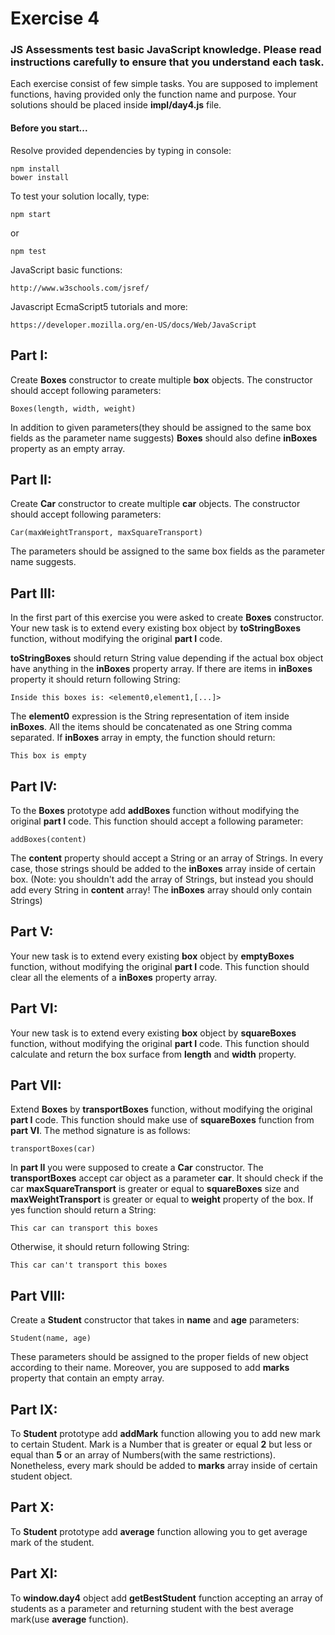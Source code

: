 # Exercise 4

### JS Assessments test basic JavaScript knowledge. Please read instructions carefully to ensure that you understand each task.

Each exercise consist of few simple tasks. You are supposed to implement functions, having provided only the function name and purpose.
Your solutions should be placed inside **impl/day4.js** file.

#### Before you start...

Resolve provided dependencies by typing in console:

    npm install
    bower install

To test your solution locally, type:

    npm start
    
or

    npm test

JavaScript basic functions:

    http://www.w3schools.com/jsref/
Javascript EcmaScript5 tutorials and more:

    https://developer.mozilla.org/en-US/docs/Web/JavaScript



## Part I:

Create **Boxes** constructor to create multiple **box** objects. The constructor should accept following parameters:

    Boxes(length, width, weight)

In addition to given parameters(they should be assigned to the same box fields as the parameter name suggests) **Boxes**
should also define **inBoxes** property as an empty array.

## Part II:

Create **Car** constructor to create multiple **car** objects. The constructor should accept following parameters:

    Car(maxWeightTransport, maxSquareTransport)

The parameters should be assigned to the same box fields as the parameter name suggests.

## Part III:

In the first part of this exercise you were asked to create **Boxes** constructor. Your new task is to extend every
existing box object by **toStringBoxes** function, without modifying the original **part I** code.

**toStringBoxes** should return String value depending if the actual box object have anything in the **inBoxes** property array.
If there are items in **inBoxes** property it should return following String:

    Inside this boxes is: <element0,element1,[...]>

The **element0** expression is the String representation of item inside **inBoxes**. All the items should be concatenated as
one String comma separated. If **inBoxes** array in empty, the function should return:

    This box is empty

## Part IV:

To the **Boxes** prototype add **addBoxes** function without modifying the original **part I** code.
This function should accept a following parameter:

    addBoxes(content)

The **content** property should accept a String or an array of Strings. In every case, those strings should
be added to the **inBoxes** array inside of certain box. (Note: you shouldn't add the array of Strings, but instead
you should add every String in **content** array! The **inBoxes** array should only contain Strings)


## Part V:

Your new task is to extend every existing **box** object by **emptyBoxes** function, without modifying the original **part I** code.
This function should clear all the elements of a **inBoxes** property array.

## Part VI:

Your new task is to extend every existing **box** object by **squareBoxes** function, without modifying the original **part I** code.
This function should calculate and return the box surface from **length** and **width** property.

## Part VII:

Extend **Boxes** by **transportBoxes** function, without modifying the original **part I** code.
This function should make use of **squareBoxes** function from **part VI**. The method signature is as follows:

    transportBoxes(car)

In **part II** you were supposed to create a **Car** constructor. The **transportBoxes** accept car object as
a parameter **car**. It should check if the car **maxSquareTransport** is greater or equal to **squareBoxes** size
and **maxWeightTransport** is greater or equal to **weight** property of the box. If yes function should return a String:

    This car can transport this boxes

Otherwise, it should return following String:

    This car can't transport this boxes

## Part VIII:

Create a **Student** constructor that takes in **name** and **age** parameters:

    Student(name, age)

These parameters should be assigned to the proper fields of new object according to their name. Moreover, you are supposed
to add **marks** property that contain an empty array.

## Part IX:

To **Student** prototype add **addMark** function allowing you to add new mark to certain Student.
Mark is a Number that is greater or equal **2** but less or equal than **5** or an array of Numbers(with the same restrictions).
Nonetheless, every mark should be added to **marks** array inside of certain student object.

## Part X:

To **Student** prototype add **average** function allowing you to get average mark of the student.

## Part XI:

To **window.day4** object add **getBestStudent** function accepting an array of students as a parameter
and returning student with the best average mark(use **average** function).





